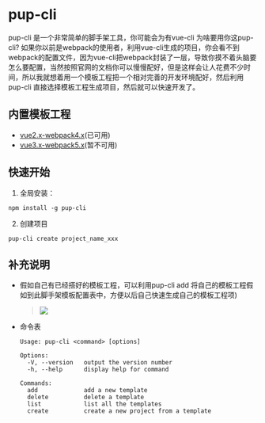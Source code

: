 # pup-cli
pup-cli 是一个非常简单的脚手架工具，你可能会为有vue-cli 为啥要用你这pup-cli? 如果你以前是webpack的使用者，利用vue-cli生成的项目，你会看不到webpack的配置文件，因为vue-cli把webpack封装了一层，导致你摸不着头脑要怎么要配置，当然按照官网的文档你可以慢慢配好，但是这样会让人花费不少时间，所以我就想着用一个模板工程把一个相对完善的开发环境配好，然后利用pup-cli 直接选择模板工程生成项目，然后就可以快速开发了。

## 内置模板工程
- [vue2.x-webpack4.x](https://github.com/yxw007/vue2.x-webpack4.x)(已可用)
- [vue3.x-webpack5.x](https://github.com/yxw007/vue3.x-webpack5.x)(暂不可用)

## 快速开始
1. 全局安装：
  ```
  npm install -g pup-cli
  ```
2. 创建项目
  ```
  pup-cli create project_name_xxx
  ```


## 补充说明
- 假如自己有已经搭好的模板工程，可以利用pup-cli add 将自己的模板工程假如到此脚手架模板配置表中，方便以后自己快速生成自己的模板工程项)
  > ![](https://cdn.jsdelivr.net/gh/yxw007/BlogPicBed@master/img/20211206231127.png)

- 命令表
  ```
  Usage: pup-cli <command> [options]

  Options:
    -V, --version   output the version number
    -h, --help      display help for command

  Commands:
    add             add a new template
    delete          delete a template
    list            list all the templates
    create          create a new project from a template
  ```